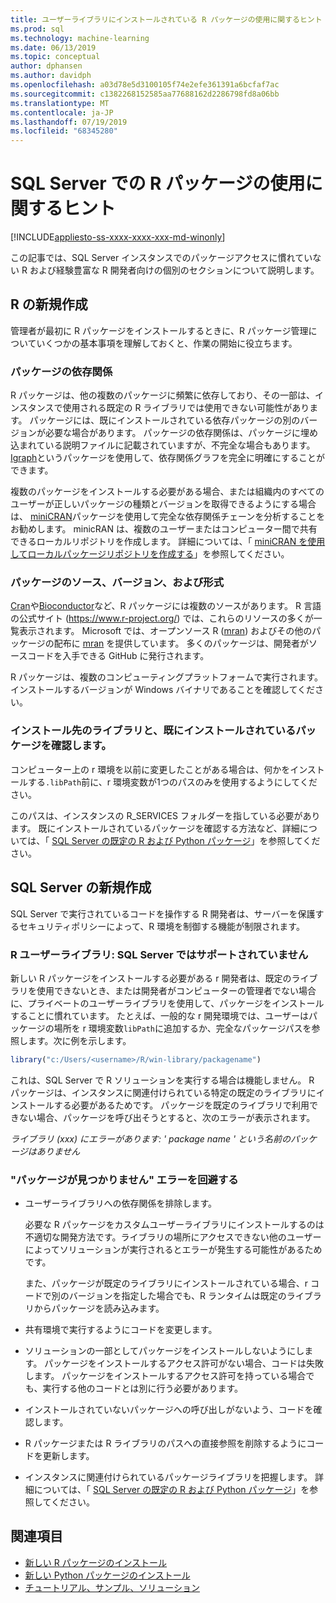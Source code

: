 ```yaml
---
title: ユーザーライブラリにインストールされている R パッケージの使用に関するヒント
ms.prod: sql
ms.technology: machine-learning
ms.date: 06/13/2019
ms.topic: conceptual
author: dphansen
ms.author: davidph
ms.openlocfilehash: a03d78e5d3100105f74e2efe361391a6bcfaf7ac
ms.sourcegitcommit: c1382268152585aa77688162d2286798fd8a06bb
ms.translationtype: MT
ms.contentlocale: ja-JP
ms.lasthandoff: 07/19/2019
ms.locfileid: "68345280"
---
```

# <a name="tips-for-using-r-packages-in-sql-server"></a>SQL Server での R パッケージの使用に関するヒント
[!INCLUDE[appliesto-ss-xxxx-xxxx-xxx-md-winonly](../../includes/appliesto-ss-xxxx-xxxx-xxx-md-winonly.md)]

この記事では、SQL Server インスタンスでのパッケージアクセスに慣れていない R および経験豊富な R 開発者向けの個別のセクションについて説明します。

## <a name="new-to-r"></a>R の新規作成

管理者が最初に R パッケージをインストールするときに、R パッケージ管理についていくつかの基本事項を理解しておくと、作業の開始に役立ちます。

### <a name="package-dependencies"></a>パッケージの依存関係

R パッケージは、他の複数のパッケージに頻繁に依存しており、その一部は、インスタンスで使用される既定の R ライブラリでは使用できない可能性があります。 パッケージには、既にインストールされている依存パッケージの別のバージョンが必要な場合があります。 パッケージの依存関係は、パッケージに埋め込まれている説明ファイルに記載されていますが、不完全な場合もあります。 [Igraph](https://igraph.org/r/)というパッケージを使用して、依存関係グラフを完全に明確にすることができます。

複数のパッケージをインストールする必要がある場合、または組織内のすべてのユーザーが正しいパッケージの種類とバージョンを取得できるようにする場合は、 [miniCRAN](https://mran.microsoft.com/package/miniCRAN)パッケージを使用して完全な依存関係チェーンを分析することをお勧めします。 minicRAN は、複数のユーザーまたはコンピューター間で共有できるローカルリポジトリを作成します。 詳細については、「 [miniCRAN を使用してローカルパッケージリポジトリを作成する](create-a-local-package-repository-using-minicran.md)」を参照してください。

### <a name="package-sources-versions-and-formats"></a>パッケージのソース、バージョン、および形式

[Cran](https://cran.r-project.org/)や[Bioconductor](https://www.bioconductor.org/)など、R パッケージには複数のソースがあります。 R 言語の公式サイト (<https://www.r-project.org/>) では、これらのリソースの多くが一覧表示されます。 Microsoft では、オープンソース R ([mran](https://mran.microsoft.com/open)) およびその他のパッケージの配布に [mran](https://mran.microsoft.com/) を提供しています。 多くのパッケージは、開発者がソースコードを入手できる GitHub に発行されます。

R パッケージは、複数のコンピューティングプラットフォームで実行されます。 インストールするバージョンが Windows バイナリであることを確認してください。

### <a name="know-which-library-you-are-installing-to-and-which-packages-are-already-installed"></a>インストール先のライブラリと、既にインストールされているパッケージを確認します。

コンピューター上の r 環境を以前に変更したことがある場合は、何かをインストールする`.libPath`前に、r 環境変数が1つのパスのみを使用するようにしてください。

このパスは、インスタンスの R_SERVICES フォルダーを指している必要があります。 既にインストールされているパッケージを確認する方法など、詳細については、「 [SQL Server の既定の R および Python パッケージ](../package-management/default-packages.md)」を参照してください。

## <a name="new-to-sql-server"></a>SQL Server の新規作成

SQL Server で実行されているコードを操作する R 開発者は、サーバーを保護するセキュリティポリシーによって、R 環境を制御する機能が制限されます。

### <a name="r-user-libraries-not-supported-on-sql-server"></a>R ユーザーライブラリ: SQL Server ではサポートされていません

新しい R パッケージをインストールする必要がある r 開発者は、既定のライブラリを使用できないとき、または開発者がコンピューターの管理者でない場合に、プライベートのユーザーライブラリを使用して、パッケージをインストールすることに慣れています。 たとえば、一般的な r 開発環境では、ユーザーはパッケージの場所を r 環境変数`libPath`に追加するか、完全なパッケージパスを参照します。次に例を示します。

```R
library("c:/Users/<username>/R/win-library/packagename")
```

これは、SQL Server で R ソリューションを実行する場合は機能しません。 R パッケージは、インスタンスに関連付けられている特定の既定のライブラリにインストールする必要があるためです。 パッケージを既定のライブラリで利用できない場合、パッケージを呼び出そうとすると、次のエラーが表示されます。

*ライブラリ (xxx) にエラーがあります: ' package name ' という名前のパッケージはありません*

### <a name="avoid-package-not-found-errors"></a>"パッケージが見つかりません" エラーを回避する

+ ユーザーライブラリへの依存関係を排除します。 

    必要な R パッケージをカスタムユーザーライブラリにインストールするのは不適切な開発方法です。ライブラリの場所にアクセスできない他のユーザーによってソリューションが実行されるとエラーが発生する可能性があるためです。

    また、パッケージが既定のライブラリにインストールされている場合、r コードで別のバージョンを指定した場合でも、R ランタイムは既定のライブラリからパッケージを読み込みます。

+ 共有環境で実行するようにコードを変更します。

+ ソリューションの一部としてパッケージをインストールしないようにします。 パッケージをインストールするアクセス許可がない場合、コードは失敗します。 パッケージをインストールするアクセス許可を持っている場合でも、実行する他のコードとは別に行う必要があります。

+ インストールされていないパッケージへの呼び出しがないよう、コードを確認します。

+ R パッケージまたは R ライブラリのパスへの直接参照を削除するようにコードを更新します。 

+ インスタンスに関連付けられているパッケージライブラリを把握します。 詳細については、「 [SQL Server の既定の R および Python パッケージ](../package-management/default-packages.md)」を参照してください。

## <a name="see-also"></a>関連項目

+ [新しい R パッケージのインストール](install-additional-r-packages-on-sql-server.md)
+ [新しい Python パッケージのインストール](../python/install-additional-python-packages-on-sql-server.md)
+ [チュートリアル、サンプル、ソリューション](../tutorials/machine-learning-services-tutorials.md)